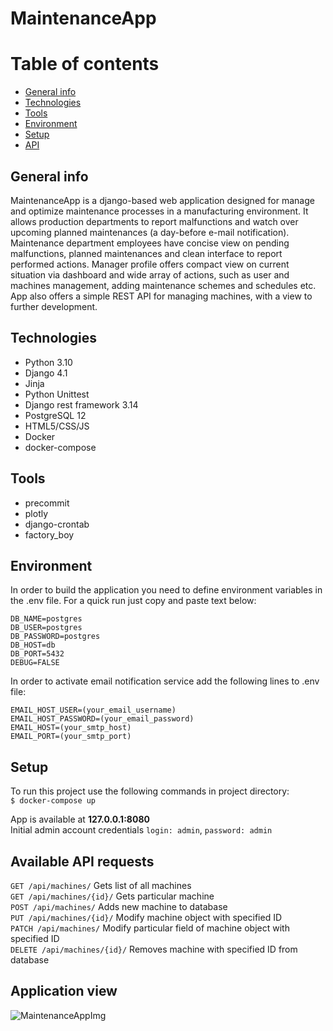# MaintenanceApp

# Table of contents
* [General info](#general-info)
* [Technologies](#technologies)
* [Tools](#tools)
* [Environment](#environment)
* [Setup](#setup)
* [API](#available-api-requests)


## General info
   MaintenanceApp is a django-based web application designed for manage and optimize maintenance processes in
a manufacturing environment. It allows production departments to report malfunctions and watch over upcoming planned
maintenances (a day-before e-mail notification). Maintenance department employees have concise view on pending malfunctions, planned maintenances and clean interface to
report performed actions. Manager profile offers compact view on current situation via dashboard and wide array of actions, such as
user and machines management, adding maintenance schemes and schedules etc. App also offers a simple REST API for managing machines, with a view to further development.


## Technologies
* Python 3.10
* Django 4.1
* Jinja
* Python Unittest
* Django rest framework 3.14
* PostgreSQL 12
* HTML5/CSS/JS
* Docker
* docker-compose


## Tools
* precommit
* plotly
* django-crontab
* factory_boy


## Environment
In order to build the application you need to define environment variables in the .env file. For a quick run just copy and paste text below:
```
DB_NAME=postgres
DB_USER=postgres
DB_PASSWORD=postgres
DB_HOST=db
DB_PORT=5432
DEBUG=FALSE
```

In order to activate email notification service add the following lines to .env file:
```
EMAIL_HOST_USER=(your_email_username)
EMAIL_HOST_PASSWORD=(your_email_password)
EMAIL_HOST=(your_smtp_host)
EMAIL_PORT=(your_smtp_port)
```

## Setup
To run this project use the following commands in project directory: \
`$ docker-compose up`

App is available at **127.0.0.1:8080** \
Initial admin account credentials `login: admin`, `password: admin`

## Available API requests
`GET /api/machines/` Gets list of all machines \
`GET /api/machines/{id}/` Gets particular machine \
`POST /api/machines/` Adds new machine to database \
`PUT /api/machines/{id}/` Modify machine object with specified ID \
`PATCH /api/machines/` Modify particular field of machine object with specified ID \
`DELETE /api/machines/{id}/` Removes machine with specified ID from database


## Application view
![MaintenanceAppImg](https://user-images.githubusercontent.com/106873834/199683590-a488e512-7800-47c6-8bab-dac7a48b69e8.png)
